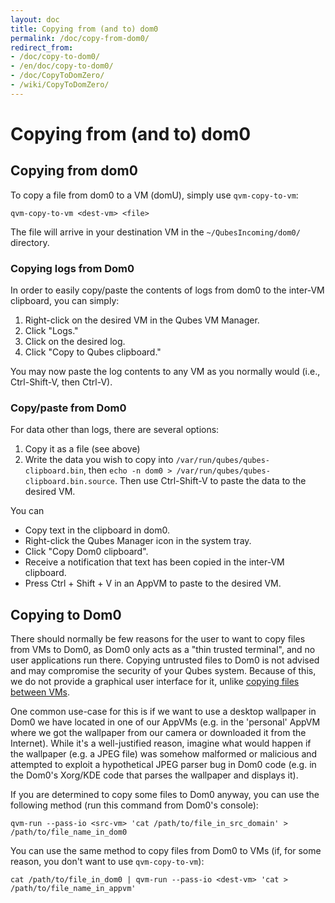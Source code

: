 ```yaml
---
layout: doc
title: Copying from (and to) dom0
permalink: /doc/copy-from-dom0/
redirect_from:
- /doc/copy-to-dom0/
- /en/doc/copy-to-dom0/
- /doc/CopyToDomZero/
- /wiki/CopyToDomZero/
---
```


Copying from (and to) dom0
==========================

Copying **from** dom0
---------------------

To copy a file from dom0 to a VM (domU), simply use `qvm-copy-to-vm`:

~~~
qvm-copy-to-vm <dest-vm> <file>
~~~

The file will arrive in your destination VM in the `~/QubesIncoming/dom0/` directory.

### Copying logs from Dom0 ###

In order to easily copy/paste the contents of logs from dom0 to the inter-VM clipboard, you can simply:

1.  Right-click on the desired VM in the Qubes VM Manager.
2.  Click "Logs."
3.  Click on the desired log.
4.  Click "Copy to Qubes clipboard."

You may now paste the log contents to any VM as you normally would (i.e., Ctrl-Shift-V, then Ctrl-V).

### Copy/paste from Dom0 ###

For data other than logs, there are several options:

1.  Copy it as a file (see above)
2.  Write the data you wish to copy into `/var/run/qubes/qubes-clipboard.bin`, then `echo -n dom0 > /var/run/qubes/qubes-clipboard.bin.source`.
    Then use Ctrl-Shift-V to paste the data to the desired VM.

You can

- Copy text in the clipboard in dom0.
- Right-click the Qubes Manager icon in the system tray.
- Click "Copy Dom0 clipboard".
- Receive a notification that text has been copied in the inter-VM clipboard.
- Press Ctrl + Shift + V in an AppVM to paste to the desired VM.

Copying **to** Dom0
-------------------

There should normally be few reasons for the user to want to copy files from VMs to Dom0, as Dom0 only acts as a "thin trusted terminal", and no user applications run there.
Copying untrusted files to Dom0 is not advised and may compromise the security of your Qubes system.
Because of this, we do not provide a graphical user interface for it, unlike [copying files between VMs](/doc/copying-files/).

One common use-case for this is if we want to use a desktop wallpaper in Dom0 we have located in one of our AppVMs (e.g. in the 'personal' AppVM where we got the wallpaper from our camera or downloaded it from the Internet).
While it's a well-justified reason, imagine what would happen if the wallpaper (e.g. a JPEG file) was somehow malformed or malicious and attempted to exploit a hypothetical JPEG parser bug in Dom0 code (e.g. in the Dom0's Xorg/KDE code that parses the wallpaper and displays it).

If you are determined to copy some files to Dom0 anyway, you can use the following method (run this command from Dom0's console):

~~~
qvm-run --pass-io <src-vm> 'cat /path/to/file_in_src_domain' > /path/to/file_name_in_dom0
~~~

You can use the same method to copy files from Dom0 to VMs (if, for some reason, you don't want to use `qvm-copy-to-vm`):

~~~
cat /path/to/file_in_dom0 | qvm-run --pass-io <dest-vm> 'cat > /path/to/file_name_in_appvm'
~~~

